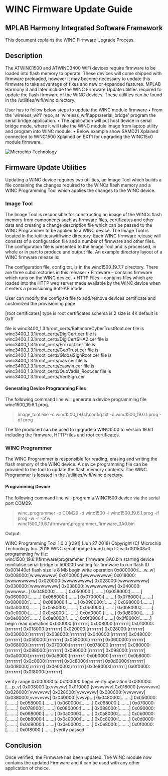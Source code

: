 # WINC Firmware Update Guide
## MPLAB Harmony Integrated Software Framework

This document explains the WINC Firmware Upgrade Process.

## Description

The ATWINC1500 and ATWINC3400 WiFi devices require firmware to be loaded into flash memory to operate. These devices will come shipped with firmware preloaded, however it may become necessary to update this firmware to take advantage of fixes and new or expanded features. MPLAB Harmony 3 and later include the WINC Firmware Update utilities required to update the flash firmware of the WINC devices. These utilities can be found in the <install-dir>/utilities/wifi/winc directory.

User has to follow below steps to update the WINC module firmware
•	From the 'wireless_wifi' repo, at 'wireless_wifi\apps\serial_bridge' program the serial bridge application.
•	The application will put host device in serial bridge mode, where it will take the WINC module image from laptop utility and program into WINC module.
•	Below example show SAMD21 Xplained connected to WINC1500 Xplained on EXT1 for upgrading the WINC15x0 module firmware.


![Microchip-Technology](GUID-F1597C14-55BD-4657-886B-C3DC43D978CE.png)


## Firmware Update Utilities

Updating a WINC device requires two utilities, an Image Tool which builds a file containing the changes required to the WINCs flash memory and a WINC Programming Tool which applies the changes to the WINC device.

### Image Tool

The Image Tool is responsible for constructing an image of the WINCs flash memory from components such as firmware files, certificates and other data and creating a change description file which can be passed to the WINC Programmer to be applied to a WINC device.
The Image Tool is located in the <install-dir>/utilities/wifi/winc directory. Each WINC firmware release will consists of a configuration file and a number of firmware and other files. The configuration file is presented to the Image Tool and is processed, in whole or in part to produce and output file. An example directory layout of a WINC firmware release is:


The configuration file, config.txt, is in the winc1500_19.7.7 directory. There are three subdirectories in this release:
• Firmware – contains firmware which runs on the WINC device.
• HTTP Files – contains files which are loaded into the HTTP web server made available by the WINC device when it
enters a provisioning Soft-AP mode.


User can modify the config.txt file to add/remove devices certificate and customized the provisioning page. 

[root certificates] 
type is root certificates
schema is 2
size is 4K
default is 0xff

file is winc3400_1.3.1/root_certs/BaltimoreCyberTrustRoot.cer
file is winc3400_1.3.1/root_certs/DigiCert.cer
file is winc3400_1.3.1/root_certs/DigiCertSHA2.cer
file is winc3400_1.3.1/root_certs/EnTrust.cer
file is winc3400_1.3.1/root_certs/GeoTrust.cer
file is winc3400_1.3.1/root_certs/GlobalSignRoot.cer
file is winc3400_1.3.1/root_certs/cas.cer
file is winc3400_1.3.1/root_certs/caswin.cer
file is winc3400_1.3.1/root_certs/QuoVadis_Root.cer
file is winc3400_1.3.1/root_certs/VeriSign.cer

#### Generating Device Programming Files

The following command line will generate a device programming file winc1500_19.6.1.prog.

>image_tool.exe -c winc1500_19.6.1\config.txt -o winc1500_19.6.1.prog -of prog

The file produced can be used to upgrade a WINC1500 to version 19.6.1 including the firmware, HTTP files and root
certificates.

### WINC Programmer

The WINC Programmer is responsible for reading, erasing and writing the flash memory of the WINC device. A device programming file can be provided to the tool to update the flash memory contents. The WINC Programmer is located in the <install-dir>/utilities/wifi/winc directory.

#### Programming Device

The following command line will program a WINC1500 device via the serial port COM29.

>winc_programmer -p COM29 -d winc1500 -i winc1500_19.6.1.prog -if prog -w -r -pfw winc1500_19.6.1\firmware\programmer_firmware_3A0.bin

Output:

WINC Programming Tool 1.0.0 [r291] (Jun 27 2018)
Copyright (C) Microchip Technology Inc. 2018
WINC serial bridge found
chip ID is 0x001503a0
programming fw file: winc1500_19.6.1\firmware\programmer_firmware_3A0.bin
starting device
reinitialise serial bridge to 500000
waiting for firmware to run
flash ID 0x001440ef
flash size is 8 Mb
begin write operation
0x000000:[....w..w] 0x008000:[w.wwwwww] 0x010000:[wwwwwwww] 0x018000:[wwwwwwww]
0x020000:[wwwwwwww] 0x028000:[wwwwwwww] 0x030000:[wwwwwwww] 0x038000:[wwwwwwww]
0x040000:[wwwww...] 0x048000:[........] 0x050000:[........] 0x058000:[........]
0x060000:[........] 0x068000:[........] 0x070000:[........] 0x078000:[........]
0x080000:[........] 0x088000:[........] 0x090000:[........] 0x098000:[........]
0x0a0000:[........] 0x0a8000:[........] 0x0b0000:[........] 0x0b8000:[........]
0x0c0000:[........] 0x0c8000:[........] 0x0d0000:[........] 0x0d8000:[........]
0x0e0000:[........] 0x0e8000:[........] 0x0f0000:[........] 0x0f8000:[........]
begin read operation
0x000000:[rrrrrrrr] 0x008000:[rrrrrrrr] 0x010000:[rrrrrrrr] 0x018000:[rrrrrrrr]
0x020000:[rrrrrrrr] 0x028000:[rrrrrrrr] 0x030000:[rrrrrrrr] 0x038000:[rrrrrrrr]
0x040000:[rrrrrrrr] 0x048000:[rrrrrrrr] 0x050000:[rrrrrrrr] 0x058000:[rrrrrrrr]
0x060000:[rrrrrrrr] 0x068000:[rrrrrrrr] 0x070000:[rrrrrrrr] 0x078000:[rrrrrrrr]
0x080000:[rrrrrrrr] 0x088000:[rrrrrrrr] 0x090000:[rrrrrrrr] 0x098000:[rrrrrrrr]
0x0a0000:[rrrrrrrr] 0x0a8000:[rrrrrrrr] 0x0b0000:[rrrrrrrr] 0x0b8000:[rrrrrrrr]
0x0c0000:[rrrrrrrr] 0x0c8000:[rrrrrrrr] 0x0d0000:[rrrrrrrr] 0x0d8000:[rrrrrrrr]
0x0e0000:[rrrrrrrr] 0x0e8000:[rrrrrrrr] 0x0f0000:[rrrrrrrr] 0x0f8000:[rrrrrrrr]

verify range 0x000000 to 0x100000
begin verify operation
0x000000:[....p..v] 0x008000:[p.vvvvvv] 0x010000:[vvvvvvvv] 0x018000:[vvvvvvvv]
0x020000:[vvvvvvvv] 0x028000:[vvvvvvvv] 0x030000:[vvvvvvvv] 0x038000:[vvvvvvvv]
0x040000:[vvvvp...] 0x048000:[........] 0x050000:[........] 0x058000:[........]
0x060000:[........] 0x068000:[........] 0x070000:[........] 0x078000:[........]
0x080000:[........] 0x088000:[........] 0x090000:[........] 0x098000:[........]
0x0a0000:[........] 0x0a8000:[........] 0x0b0000:[........] 0x0b8000:[........]
0x0c0000:[........] 0x0c8000:[........] 0x0d0000:[........] 0x0d8000:[........]
0x0e0000:[........] 0x0e8000:[........] 0x0f0000:[........] 0x0f8000:[........]
verify passed

## Conclusion

Once verified, the Firmware has been updated. The WINC module now contains the updated Firmware and it can be used with any other application of choice.
